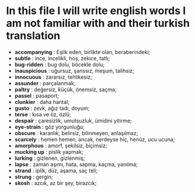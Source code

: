 # In this file I will write english words I am not familiar with and their turkish translation

- **accompanying** : Eşlik eden, birlikte olan, beraberindeki;
- **subtle** : ince, incelikli, hoş, zekice, tatlı;
- **bug-ridden** : bug dolu, böcekle dolu;
- **inauspicious** : uğursuz, şanssız, meşum, talihsiz;
- **innocuous** : zararsız, tehlikesiz;
- **assunder** : parçalanmak;
- **paltry** : değersiz, küçük, önemsiz, saçma;
- **passel** : pasaport;
- **clunkier** : daha hantal;
- **gusto** : zevk, ağız tadı, doyum;
- **terse** : kısa ve öz, özlü;
- **despair** : çaresizlik, umutsuzluk, ümidini yitirme;
- **eye-strain** : göz yorgunluğu;
- **obscure** : karanlık, belirsiz, bilinmeyen, anlaşılmaz;
- **scarcely** : hemen hemen, ancak, nerdeyse hiç, henüz, ucu ucuna;
- **amorphous** : amorf, şekilsiz, biçimsiz;
- **mucking up** : pislik yapmak;
- **lurking** : gizlenen, gizlenmiş;
- **lapse** : zaman aşımı, hata, sapma, kaçma, yanılma;
- **strand** : iplik, düz, aşama, saç teli;
- **strung** : gergin;
- **skosh** : azcık, az bir şey, birazcık;